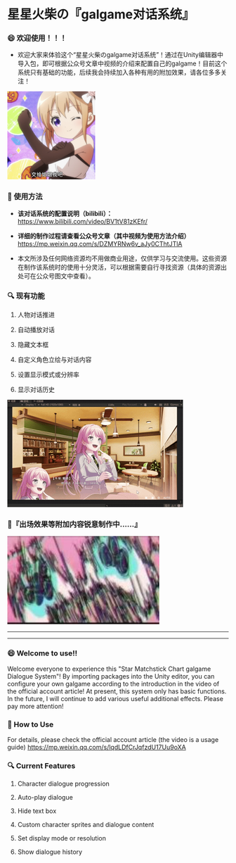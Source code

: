 # 星星火柴の『galgame对话系统』
###  :smile: 欢迎使用！！！
- 欢迎大家来体验这个“星星火柴のgalgame对话系统”！通过在Unity编辑器中导入包，即可根据公众号文章中视频的介绍来配置自己的galgame！目前这个系统只有基础的功能，后续我会持续加入各种有用的附加效果，请各位多多关注！

![界面预览](/ReadmeImage/2.png)

###  :pushpin: 使用方法
- **该对话系统的配置说明（bilibili）：**
https://www.bilibili.com/video/BV1tV81zKEfr/

- **详细的制作过程请查看公众号文章（其中视频为使用方法介绍）**
https://mp.weixin.qq.com/s/DZMYRNw6v_aJy0CThtJTlA

- 本文所涉及任何网络资源均不用做商业用途，仅供学习与交流使用。这些资源在制作该系统时的使用十分灵活，可以根据需要自行寻找资源（具体的资源出处可在公众号图文中查看）。


###  :mag: 现有功能
1. 人物对话推进

2. 自动播放对话

3. 隐藏文本框

4. 自定义角色立绘与对话内容

5. 设置显示模式或分辨率

6. 显示对话历史

![界面预览](/ReadmeImage/1.gif)

###  :rocket:『出场效果等附加内容锐意制作中……』
![我要继续肝！](/ReadmeImage/boqi.jpg)

------------


------------
### :smile: Welcome to use!!

Welcome everyone to experience this "Star Matchstick Chart galgame Dialogue System"! By importing packages into the Unity editor, you can configure your own galgame according to the introduction in the video of the official account article! At present, this system only has basic functions. In the future, I will continue to add various useful additional effects. Please pay more attention!

### :pushpin: How to Use
For details, please check the official account article (the video is a usage guide)
https://mp.weixin.qq.com/s/lqdLDfCrJqfzdU17Uu9oXA

### :mag: Current Features
1. Character dialogue progression

2. Auto-play dialogue

3. Hide text box

4. Custom character sprites and dialogue content

5. Set display mode or resolution

6. Show dialogue history


